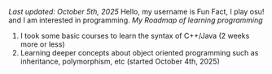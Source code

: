 *Last updated: October 5th, 2025*
Hello, my username is Fun Fact, I play osu! and I am interested in programming.
*My Roadmap of learning programming*
1. I took some basic courses to learn the syntax of C++/Java (2 weeks more or less)
2. Learning deeper concepts about object oriented programming such as inheritance, polymorphism, etc (started October 4th, 2025)
